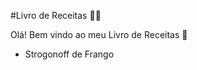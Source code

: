 #Livro de Receitas :man_cook:



Olá! Bem vindo ao meu Livro de Receitas :wave:

- Strogonoff de Frango